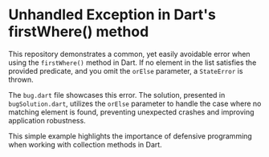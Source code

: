 # Unhandled Exception in Dart's firstWhere() method

This repository demonstrates a common, yet easily avoidable error when using the `firstWhere()` method in Dart.  If no element in the list satisfies the provided predicate, and you omit the `orElse` parameter, a `StateError` is thrown.

The `bug.dart` file showcases this error.  The solution, presented in `bugSolution.dart`, utilizes the `orElse` parameter to handle the case where no matching element is found, preventing unexpected crashes and improving application robustness.

This simple example highlights the importance of defensive programming when working with collection methods in Dart.